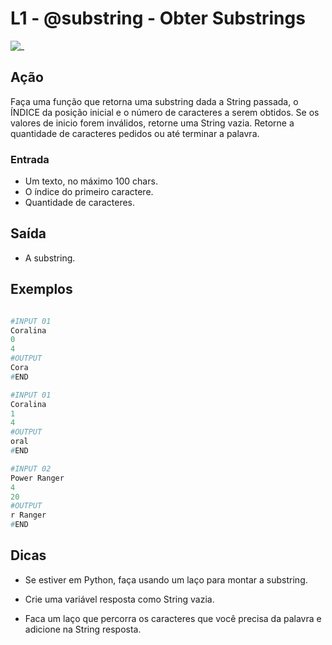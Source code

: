 # L1 - @substring - Obter Substrings

![_](https://raw.githubusercontent.com/qxcodefup/arcade/master/base/substring/cover.jpg)

## Ação

Faça uma função que retorna uma substring dada a String passada, o ÍNDICE da posição inicial e o número de caracteres a serem obtidos. Se os valores de inicio forem inválidos, retorne uma String vazia. Retorne a quantidade de caracteres pedidos ou até terminar a palavra.

### Entrada

* Um texto, no máximo 100 chars.
* O índice do primeiro caractere.
* Quantidade de caracteres.

## Saída

* A substring.

## Exemplos

```py

#INPUT 01
Coralina
0
4
#OUTPUT
Cora
#END
```

```py
#INPUT 01
Coralina
1
4
#OUTPUT
oral
#END
```

```py
#INPUT 02
Power Ranger
4
20
#OUTPUT
r Ranger
#END

```

## Dicas

* Se estiver em Python, faça usando um laço para montar a substring.

* Crie uma variável resposta como String vazia.

* Faca um laço que percorra os caracteres que você precisa da palavra e adicione na String resposta.
